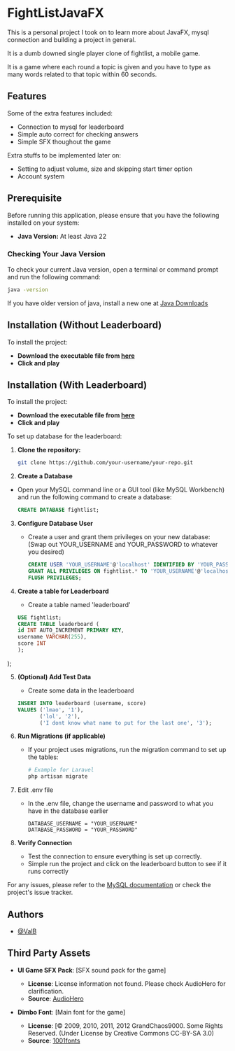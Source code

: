 
# FightListJavaFX

This is a personal project I took on to learn more about JavaFX, mysql connection and building a project in general.

It is a dumb downed single player clone of fightlist, a mobile game.

It is a game where each round a topic is given and you have to type as many words related to that topic within 60 seconds.




## Features
Some of the extra features included:
- Connection to mysql for leaderboard
- Simple auto correct for checking answers
- Simple SFX thoughout the game

Extra stuffs to be implemented later on:
- Setting to adjust volume, size and skipping start timer option
- Account system

## Prerequisite

Before running this application, please ensure that you have the following installed on your system:

- **Java Version:** At least Java 22

### Checking Your Java Version

To check your current Java version, open a terminal or command prompt and run the following command:

```bash
java -version
```

If you have older version of java, install a new one at [Java Downloads](https://www.oracle.com/ca-en/java/technologies/downloads/)


## Installation (Without Leaderboard)

To install the project:

- **Download the executable file from [here]()** 
- **Click and play**


## Installation (With Leaderboard)


To install the project:

- **Download the executable file from [here]()** 
- **Click and play**

To set up database for the leaderboard:

1. **Clone the repository:**
   ```bash
   git clone https://github.com/your-username/your-repo.git
   ```
2. **Create a Database**
- Open your MySQL command line or a GUI tool (like MySQL Workbench) and run the following command to create a database:
     ```sql
     CREATE DATABASE fightlist;
     ```
3. **Configure Database User**
   - Create a user and grant them privileges on your new database: (Swap out YOUR_USERNAME and YOUR_PASSWORD to whatever you desired)
     ```sql
     CREATE USER 'YOUR_USERNAME'@'localhost' IDENTIFIED BY 'YOUR_PASSWORD';
     GRANT ALL PRIVILEGES ON fightlist.* TO 'YOUR_USERNAME'@'localhost';
     FLUSH PRIVILEGES;
     ```

4. **Create a table for Leaderboard**
    - Create a table named 'leaderboard'
    ```sql
    USE fightlist;
    CREATE TABLE leaderboard (
    id INT AUTO_INCREMENT PRIMARY KEY,
    username VARCHAR(255),
    score INT
    );
    ```
);

5. **(Optional) Add Test Data**
    - Create some data in the leaderboard
    ```sql
    INSERT INTO leaderboard (username, score)
    VALUES ('lmao', '1'),
           ('lol', '2'),
           ('I dont know what name to put for the last one', '3');
    ```


5. **Run Migrations (if applicable)**
   - If your project uses migrations, run the migration command to set up the tables:
     ```bash
     # Example for Laravel
     php artisan migrate
     ```

6. Edit .env file
   - In the .env file, change the username and password to what you have in the database earlier
     ```plaintext
     DATABASE_USERNAME = "YOUR_USERNAME"
     DATABASE_PASSWORD = "YOUR_PASSWORD"
     ```

7. **Verify Connection**
   - Test the connection to ensure everything is set up correctly.
   - Simple run the project and click on the leaderboard button to see if it runs correctly

For any issues, please refer to the [MySQL documentation](https://dev.mysql.com/doc/) or check the project's issue tracker.



## Authors

- [@ValB](https://www.github.com/ValvatorezBraveheart)


## Third Party Assets

- **UI Game SFX Pack**: [SFX sound pack for the game]
  - **License**: License information not found. Please check AudioHero for clarification.
  - **Source**: [AudioHero](https://www.audiohero.com)

- **Dimbo Font**:  [Main font for the game]
  - **License**: [© 2009, 2010, 2011, 2012 GrandChaos9000. Some Rights Reserved.  (Under License by Creative Commons CC-BY-SA 3.0)
  - **Source**: [1001fonts](https://www.1001fonts.com/dimbo-font.html)
